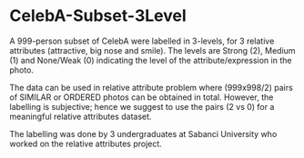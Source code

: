 # CelebA-Subset-3Level

A 999-person subset of CelebA were labelled in 3-levels, for 3 relative attributes (attractive, big nose and smile). The levels are Strong (2), Medium (1) and None/Weak (0) indicating the level of the attribute/expression in the photo.

The data can be used in relative attribute problem where (999x998/2) pairs of SIMILAR or ORDERED photos can be obtained in total. However, the labelling is subjective; hence we suggest to use the pairs (2 vs 0) for a meaningful relative attributes dataset.

The labelling was done by 3 undergraduates at Sabanci University who worked on the relative attributes project.
